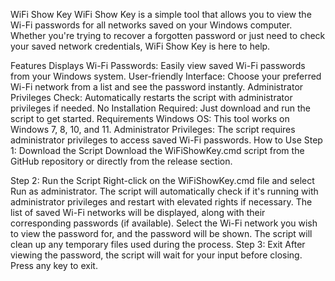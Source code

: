 WiFi Show Key
WiFi Show Key is a simple tool that allows you to view the Wi-Fi passwords for all networks saved on your Windows computer. Whether you're trying to recover a forgotten password or just need to check your saved network credentials, WiFi Show Key is here to help.

Features
Displays Wi-Fi Passwords: Easily view saved Wi-Fi passwords from your Windows system.
User-friendly Interface: Choose your preferred Wi-Fi network from a list and see the password instantly.
Administrator Privileges Check: Automatically restarts the script with administrator privileges if needed.
No Installation Required: Just download and run the script to get started.
Requirements
Windows OS: This tool works on Windows 7, 8, 10, and 11.
Administrator Privileges: The script requires administrator privileges to access saved Wi-Fi passwords.
How to Use
Step 1: Download the Script
Download the WiFiShowKey.cmd script from the GitHub repository or directly from the release section.

Step 2: Run the Script
Right-click on the WiFiShowKey.cmd file and select Run as administrator.
The script will automatically check if it's running with administrator privileges and restart with elevated rights if necessary.
The list of saved Wi-Fi networks will be displayed, along with their corresponding passwords (if available).
Select the Wi-Fi network you wish to view the password for, and the password will be shown.
The script will clean up any temporary files used during the process.
Step 3: Exit
After viewing the password, the script will wait for your input before closing. Press any key to exit.
